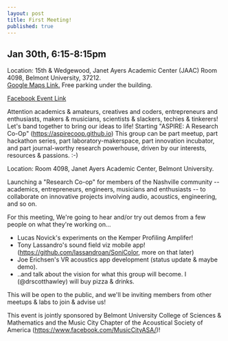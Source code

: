 ```yaml
---
layout: post
title: First Meeting!
published: true
---
```

## Jan 30th, 6:15-8:15pm
Location: 15th & Wedgewood, Janet Ayers Academic Center (JAAC) Room 4098, Belmont University, 37212.   
[Google Maps Link.](https://www.google.com/maps/place/Janet+Ayers+Academic+Center/@36.1353371,-86.79257,15z/data=!4m2!3m1!1s0x0:0x4fad9809c6db3a5c?sa=X&ved=0ahUKEwjMnvW-9tvRAhUKxYMKHWOTDesQ_BIIajAK) 
Free parking under the building.

[Facebook Event Link](https://www.facebook.com/events/1213581838717799/)

Attention academics & amateurs, creatives and coders, entrepreneurs and enthusiasts, makers & musicians, scientists & slackers, techies & tinkerers! Let's band together to bring our ideas to life! Starting "ASPIRE: A Research Co-Op" (https://aspirecoop.github.io)
This group can be part meetup, part hackathon series, part laboratory-makerspace, part innovation incubator, and part journal-worthy research powerhouse, driven by our interests, resources & passions. :-)

Location: Room 4098, Janet Ayers Academic Center, Belmont University.

Launching a "Research Co-op" for members of the Nashville community -- academics, entrepreneurs, engineers, musicians and enthusiasts -- to collaborate on innovative projects involving audio, acoustics, engineering, and so on.

For this meeting, We're going to hear and/or try out demos from a few people on what they're working on...
- Lucas Novick's experiments on the Kemper Profiling Amplifer!
- Tony Lassandro's sound field viz mobile app! (https://github.com/lassandroan/SoniColor, more on that later)
- Joe Erichsen's VR acoustics app development (status update & maybe demo).
- ..and talk about the vision for what this group will become. I (@drscotthawley) will buy pizza & drinks.


This will be open to the public, and we'll be inviting members from other meetups & labs to join & advise us!

This event is jointly sponsored by Belmont University College of Sciences & Mathematics and the Music City Chapter of the Acoustical Society of America (https://www.facebook.com/MusicCityASA/)!

